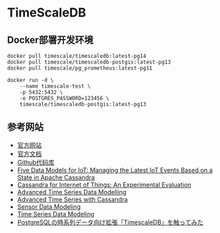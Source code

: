 # TimeScaleDB

## Docker部署开发环境

```shell
docker pull timescale/timescaledb:latest-pg14
docker pull timescale/timescaledb-postgis:latest-pg13
docker pull timescale/pg_prometheus:latest-pg11

docker run -d \
    --name timescale-test \
    -p 5432:5432 \
    -e POSTGRES_PASSWORD=123456 \
    timescale/timescaledb-postgis:latest-pg13
```

## 参考网站

- [官方网站](https://www.timescale.com/)
- [官方文档](https://docs.timescale.com/timescaledb/latest/tutorials/)
- [Github代码库](https://github.com/timescale/timescaledb)
- [Five Data Models for IoT: Managing the Latest IoT Events Based on a State in Apache Cassandra](https://jaxenter.com/apache-cassandra-iot-174970.html)
- [Cassandra for Internet of Things: An Experimental Evaluation](https://www.scitepress.org/papers/2016/58464/58464.pdf)
- [Advanced Time Series Data Modelling](https://www.datastax.com/blog/advanced-time-series-data-modelling)
- [Advanced Time Series with Cassandra](https://www.datastax.com/blog/advanced-time-series-cassandra)
- [Sensor Data Modeling](https://www.datastax.com/learn/data-modeling-by-example/sensor-data-model)
- [Time Series Data Modeling](https://www.datastax.com/learn/data-modeling-by-example/time-series-model)
- [PostgreSQLの時系列データ向け拡張「TimescaleDB」を触ってみた](https://qiita.com/anzai323/items/68d29ea47192bd18cb3a)
